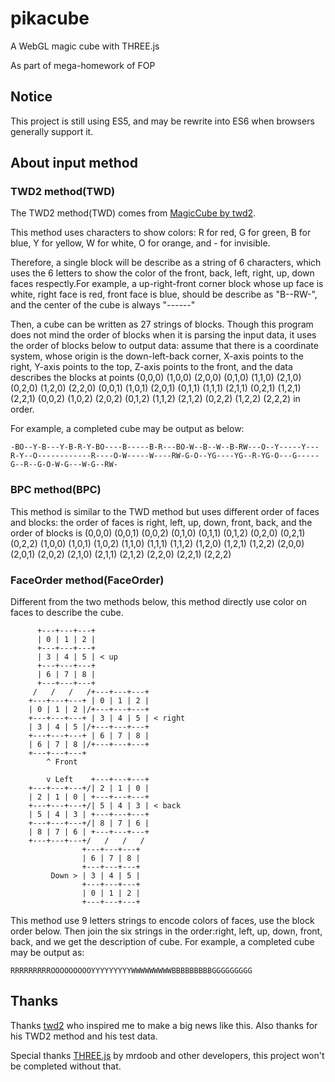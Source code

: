 # pikacube
A WebGL magic cube with THREE.js

As part of mega-homework of FOP

## Notice
This project is still using ES5, and may be rewrite into ES6 when browsers generally support it.

## About input method
### TWD2 method(TWD)
The TWD2 method(TWD) comes from [MagicCube by twd2](https://github.com/twd2/MagicCube).

This method uses characters to show colors: R for red, G for green, B for blue, Y for yellow, W for white, O for orange, and - for invisible.

Therefore, a single block will be describe as a string of 6 characters, which uses the 6 letters to show the color of the front, back, left, right, up, down faces respectly.For example, a up-right-front corner block whose up face is white, right face is red, front face is blue, should be describe as "B--RW-", and the center of the cube is always "------"

Then, a cube can be written as 27 strings of blocks. Though this program does not mind the order of blocks when it is parsing the input data, it uses the order of blocks below to output data: assume that there is a coordinate system, whose origin is the down-left-back corner, X-axis points to the right, Y-axis points to the top, Z-axis points to the front, and the data describes the blocks at points (0,0,0) (1,0,0) (2,0,0) (0,1,0) (1,1,0) (2,1,0) (0,2,0) (1,2,0) (2,2,0) (0,0,1) (1,0,1) (2,0,1) (0,1,1) (1,1,1) (2,1,1) (0,2,1) (1,2,1) (2,2,1) (0,0,2) (1,0,2) (2,0,2) (0,1,2) (1,1,2) (2,1,2) (0,2,2) (1,2,2) (2,2,2) in order.

For example, a completed cube may be output as below:

	-BO--Y-B---Y-B-R-Y-BO----B-----B-R---BO-W--B--W--B-RW---O--Y-----Y---R-Y--O------------R----O-W-----W----RW-G-O--YG----YG--R-YG-O---G-----G--R--G-O-W-G---W-G--RW-

### BPC method(BPC)
This method is similar to the TWD method but uses different order of faces and blocks: the order of faces is right, left, up, down, front, back, and the order of blocks is (0,0,0) (0,0,1) (0,0,2) (0,1,0) (0,1,1) (0,1,2) (0,2,0) (0,2,1) (0,2,2) (1,0,0) (1,0,1) (1,0,2) (1,1,0) (1,1,1) (1,1,2) (1,2,0) (1,2,1) (1,2,2) (2,0,0) (2,0,1) (2,0,2) (2,1,0) (2,1,1) (2,1,2) (2,2,0) (2,2,1) (2,2,2)

### FaceOrder method(FaceOrder)
Different from the two methods below, this method directly use color on faces to describe the cube.

		  +---+---+---+
		  | 0 | 1 | 2 |
		  +---+---+---+
		  | 3 | 4 | 5 | < up
		  +---+---+---+  
		  | 6 | 7 | 8 |
		  +---+---+---+
		 /   /   /   /+---+---+---+  
		+---+---+---+ | 0 | 1 | 2 |
		| 0 | 1 | 2 |/+---+---+---+
		+---+---+---+ | 3 | 4 | 5 | < right
		| 3 | 4 | 5 |/+---+---+---+
		+---+---+---+ | 6 | 7 | 8 |
		| 6 | 7 | 8 |/+---+---+---+
		+---+---+---+
			^ Front
			
			v Left    +---+---+---+ 
		+---+---+---+/| 2 | 1 | 0 |
		| 2 | 1 | 0 | +---+---+---+
		+---+---+---+/| 5 | 4 | 3 | < back
		| 5 | 4 | 3 | +---+---+---+
		+---+---+---+/| 8 | 7 | 6 |
		| 8 | 7 | 6 | +---+---+---+
		+---+---+---+/   /   /   /
					+---+---+---+
					| 6 | 7 | 8 |
					+---+---+---+
			 Down > | 3 | 4 | 5 | 
					+---+---+---+
					| 0 | 1 | 2 |
					+---+---+---+
This method use 9 letters strings to encode colors of faces, use the block order below. Then join the six strings in the order:right, left, up, down, front, back, and we get the description of cube.
For example, a completed cube may be output as:

	RRRRRRRRROOOOOOOOOYYYYYYYYYWWWWWWWWWBBBBBBBBBGGGGGGGGG

## Thanks
Thanks [twd2](https://github.com/twd2) who inspired me to make a big news like this. Also thanks for his TWD2 method and his test data.

Special thanks [THREE.js](http://threejs.org) by mrdoob and other developers, this project won't be completed without that.
